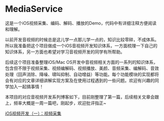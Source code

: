 # MediaService

这是一个iOS视频采集、编码、解码、播放的Demo，代码中有详细注释方便阅读和理解。

以前开发音视频的时候总是这儿学一点那儿学一点的，知识比较零碎，不成体系。所以我准备把这个项目做成一个iOS音视频开发知识体系，一方面梳理一下自己的知识体系，另一方面也希望对学习音视频开发的同学有所帮助。

后续这个项目准备整理iOS/Mac OS开发中音视频相关方面的一系列的知识体系，包含但不限于视频采集、视频编解码、视频播放、美颜、音频采集、编解码、音效处理（回声消除、降噪、啸叫抑制、自动增益）等功能。每个功能模块的实现都将会有对应的文章详细讲解实现方案及在使用过程遇到的一些问题。欢迎有兴趣的同学加入一起搞事情！

本项目的对应音视频开发系列博客如下，目前刚整理了第一篇，后续相关文章会跟上，频率大概是一周一篇吧，刚起步，欢迎批评指正~

[iOS视频开发（一）：视频采集](https://www.jianshu.com/p/eccdcf43d7d2)





